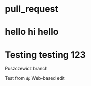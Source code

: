 # pull_request

hello hi hello
=======
Testing testing 123
=======

Puszczewicz branch


Test from `dp`
Web-based edit
